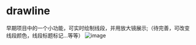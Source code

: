 # drawline
早期项目中的一个小功能，可实时绘制线段，并用放大镜展示;（待完善，可改变线段颜色，线段标题标记...等等）
![image](https://github.com/yyakun/drawline/blob/master/drawline.gif?raw=true)   
